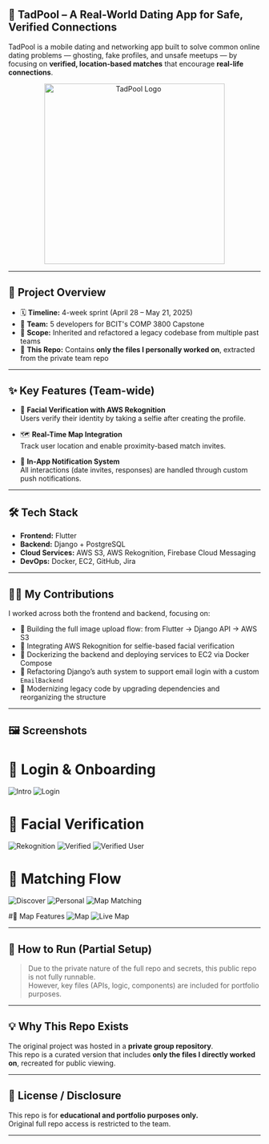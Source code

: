 ## 📱 TadPool – A Real-World Dating App for Safe, Verified Connections

TadPool is a mobile dating and networking app built to solve common online dating problems — ghosting, fake profiles, and unsafe meetups — by focusing on **verified, location-based matches** that encourage **real-life connections**.

<p align="center">
  <img src="https://github.com/user-attachments/assets/945ee114-4393-497e-8e7e-e24fbd4417b1" alt="TadPool Logo" width="360" />
</p>


---

## 🚀 Project Overview

- 🗓️ **Timeline:** 4-week sprint (April 28 – May 21, 2025)  
- 👥 **Team:** 5 developers for BCIT's COMP 3800 Capstone  
- 🧠 **Scope:** Inherited and refactored a legacy codebase from multiple past teams  
- 📂 **This Repo:** Contains **only the files I personally worked on**, extracted from the private team repo

---

## ✨ Key Features (Team-wide)

- 🧠 **Facial Verification with AWS Rekognition**  
  Users verify their identity by taking a selfie after creating the profile.

- 🗺️ **Real-Time Map Integration**  
  Track user location and enable proximity-based match invites.

- 🔔 **In-App Notification System**  
  All interactions (date invites, responses) are handled through custom push notifications.


---

## 🛠 Tech Stack

- **Frontend:** Flutter  
- **Backend:** Django + PostgreSQL  
- **Cloud Services:** AWS S3, AWS Rekognition, Firebase Cloud Messaging  
- **DevOps:** Docker, EC2, GitHub, Jira

---

## 👩‍💻 My Contributions

I worked across both the frontend and backend, focusing on:

- 📸 Building the full image upload flow: from Flutter → Django API → AWS S3
- 🧠 Integrating AWS Rekognition for selfie-based facial verification
- 🐳 Dockerizing the backend and deploying services to EC2 via Docker Compose
- 🔑 Refactoring Django’s auth system to support email login with a custom `EmailBackend`
- 🧼 Modernizing legacy code by upgrading dependencies and reorganizing the structure

---

## 🖼️ Screenshots


# 🔐 Login & Onboarding
![Intro](./screenshots/intro.png)
![Login](./screenshots/login.png)


# 🧠 Facial Verification
![Rekognition](./screenshots/rekognition.png)
![Verified](./screenshots/verified.png)
![Verified User](./screenshots/verified_user.png)

# 🤝 Matching Flow
![Discover](./screenshots/discover.png)
![Personal](./screenshots/personal.png)
![Map Matching](./screenshots/map_matching.png)


#📍 Map Features
![Map](./screenshots/map.png)
![Live Map](./screenshots/livemap.png)


---

## 🔧 How to Run (Partial Setup)

> Due to the private nature of the full repo and secrets, this public repo is not fully runnable.  
> However, key files (APIs, logic, components) are included for portfolio purposes.

---

## 💡 Why This Repo Exists

The original project was hosted in a **private group repository**.  
This repo is a curated version that includes **only the files I directly worked on**, recreated for public viewing.

---

## 📝 License / Disclosure

This repo is for **educational and portfolio purposes only.**  
Original full repo access is restricted to the team.

---
